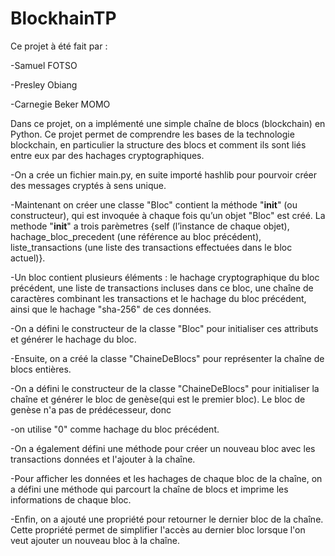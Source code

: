 # BlockhainTP

Ce projet à été fait par : 

-Samuel FOTSO

-Presley Obiang

-Carnegie Beker MOMO


Dans ce projet, on a implémenté une simple chaîne de blocs (blockchain) en Python. Ce projet permet de comprendre les bases de la technologie blockchain, en particulier la structure des blocs et comment ils sont liés entre eux par des hachages cryptographiques.

-On a crée un fichier main.py, en suite importé hashlib pour pourvoir créer des messages cryptés à sens unique.

-Maintenant on créer une classe "Bloc" contient la méthode "__init__" (ou constructeur), qui est invoquée à chaque fois qu’un objet "Bloc" est créé.
La methode "__init__" a trois parèmetres {self (l’instance de chaque objet), hachage_bloc_precedent (une référence au bloc précédent), liste_transactions (une liste des transactions effectuées dans le bloc actuel)}.

-Un bloc contient plusieurs éléments : le hachage cryptographique du bloc précédent, une liste de transactions incluses dans ce bloc, une chaîne de caractères combinant les transactions et le hachage du bloc précédent, ainsi que le hachage "sha-256" de ces données.

-On a défini le constructeur de la classe "Bloc" pour initialiser ces attributs et générer le hachage du bloc.

-Ensuite, on a créé la classe "ChaineDeBlocs" pour représenter la chaîne de blocs entières.

-On a défini le constructeur de la classe "ChaineDeBlocs" pour initialiser la chaîne et générer le bloc de genèse(qui est le premier bloc). Le bloc de genèse n'a pas de prédécesseur, donc 

-on utilise "0" comme hachage du bloc précédent.

-On a également défini une méthode pour créer un nouveau bloc avec les transactions données et l'ajouter à la chaîne.

-Pour afficher les données et les hachages de chaque bloc de la chaîne, on a défini une méthode qui parcourt la chaîne de blocs et imprime les informations de chaque bloc.

-Enfin, on a ajouté une propriété pour retourner le dernier bloc de la chaîne. Cette propriété permet de simplifier l'accès au dernier bloc lorsque l'on veut ajouter un nouveau bloc à la chaîne.

